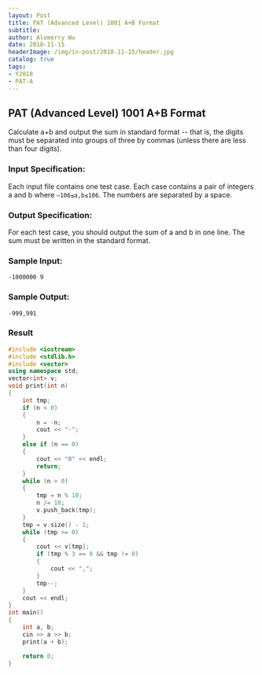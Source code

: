 ```yaml
---
layout: Post
title: PAT (Advanced Level) 1001 A+B Format
subtitle: 
author: Alomerry Wu
date: 2018-11-15
headerImage: /img/in-post/2018-11-15/header.jpg
catalog: true
tags:
- Y2018
- PAT-A
---
```


<!-- Description. -->

<!-- more -->

## PAT (Advanced Level) 1001 A+B Format

Calculate a+b and output the sum in standard format -- that is, the digits must be separated into groups of three by
commas (unless there are less than four digits).

### Input Specification:

Each input file contains one test case. Each case contains a pair of integers a and b where `−106≤a,b≤106`. The numbers are
separated by a space.

### Output Specification:

For each test case, you should output the sum of a and b in one line. The sum must be written in the standard format.

### Sample Input:

```text
-1000000 9
```

### Sample Output:

```text
-999,991
```

### Result

```cpp
#include <iostream>
#include <stdlib.h>
#include <vector>
using namespace std;
vector<int> v;
void print(int n)
{
	int tmp;
	if (n < 0)
	{
		n = -n;
		cout << "-";
	}
	else if (n == 0)
	{
		cout << "0" << endl;
		return;
	}
	while (n > 0)
	{
		tmp = n % 10;
		n /= 10;
		v.push_back(tmp);
	}
	tmp = v.size() - 1;
	while (tmp >= 0)
	{
		cout << v[tmp];
		if (tmp % 3 == 0 && tmp != 0)
		{
			cout << ",";
		}
		tmp--;
	}
	cout << endl;
}
int main()
{
	int a, b;
	cin >> a >> b;
	print(a + b);

	return 0;
}
```
